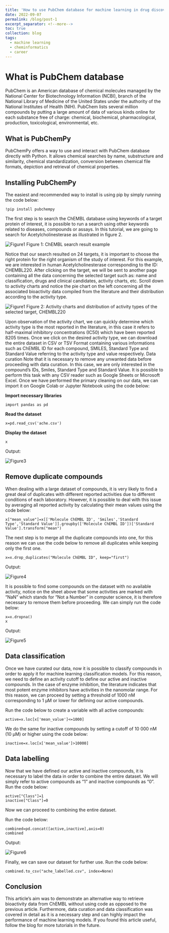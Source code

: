 ```yaml
---
title: 'How to use PubChem database for machine learning in drug discovery'
date: 2022-09-07
permalink: /blog/post-1
excerpt_separator: <!--more-->
toc: true
collection: blog
tags:
  - machine learning
  - cheminformatics
  - career
---
```


# What is PubChem database
PubChem is an American database of chemical molecules managed by the National Center for Biotechnology Information (NCBI), branch of the National Library of Medicine of the United States under the authority of the National Institutes of Health (NIH).
PubChem lists several million compounds by putting a large amount of data of various kinds online for each substance free of charge: chemical, biochemical, pharmacological, production, toxicological, environmental, etc.  

## What is PubChemPy
PubChemPy offers a way to use and interact with PubChem database directly with Python. It allows chemical searches by name, substructure and similarity, chemical standardization, conversion between chemical file formats, depiction and retrieval of chemical properties.

## Installing PubChemPy  
The easiest and recommended way to install is using pip by simply running the code below:

```
!pip install pubchempy
```


The first step is to search the ChEMBL database using keywords of a target protein of interest, it is possible to run a search using other keywords related to diseases, compounds or assays. In this tutorial, we are going to search for Acetylcholinesterase as illustrated in figure 2.

![Figure1](https://raw.githubusercontent.com/yboulaamane/yboulaamane.github.io/984c2b8dff1a546b4fd9ad6d2cdb6e57e572851f/_blog/1post-1.png)
Figure 1: ChEMBL search result example

Notice that our search resulted on 24 targets, it is important to choose the right protein for the right organism of the study of interest. For this example, we are interested in human Acetylcholinesterase corresponding to the ID: CHEMBL220. 
After clicking on the target, we will be sent to another page containing all the data concerning the selected target such as: name and classification, drugs and clinical candidates, activity charts, etc. 
Scroll down to activity charts and notice the pie chart on the left concerning all the associated bioactivity data compiled from the literature and their distribution according to the activity type.  
 
 
![Figure1](https://raw.githubusercontent.com/yboulaamane/yboulaamane.github.io/984c2b8dff1a546b4fd9ad6d2cdb6e57e572851f/_blog/1post-2.png)
Figure 2: Activity charts and distribution of activity types of the selected target, CHEMBL220

Upon observation of the activity chart, we can quickly determine which activity type is the most reported in the literature, in this case it refers to half-maximal inhibitory concentrations (IC50) which have been reported 8205 times. 
Once we click on the desired activity type, we can download the entire dataset in CSV or TSV Format containing various informations such as ChEMBL ID for each compound, SMILES, Standard Type and Standard Value referring to the activity type and value respectively.
Data curation
Note that it is necessary to remove any unwanted data before proceeding with data curation. In this case, we are only interested in the compound’s IDs, Smiles, Standard Type and Standard Value. It is possible to perform this task with any CSV reader such as Google Sheets or Microsoft Excel. 
Once we have performed the primary cleaning on our data, we can import it on Google Colab or Jupyter Notebook using the code below:


**Import necessary libraries**
```
import pandas as pd
```
**Read the dataset**
```
x=pd.read_csv('ache.csv')
```
**Display the dataset**
```
x
```

Output:

![Figure3](https://raw.githubusercontent.com/yboulaamane/yboulaamane.github.io/984c2b8dff1a546b4fd9ad6d2cdb6e57e572851f/_blog/1post-3.png)

 


## Remove duplicate compounds

When dealing with a large dataset of compounds, it is very likely to find a great deal of duplicates with different reported activities due to different conditions of each laboratory. However, it is possible to deal with this issue by averaging all reported activity by calculating their mean values using the code below:

```
x["mean_value"]=x[['Molecule ChEMBL ID', 'Smiles','Standard Type','Standard Value']].groupby(['Molecule ChEMBL ID'])['Standard Value'].transform("mean")
```
The next step is to merge all the duplicate compounds into one, for this reason we can use the code below to remove all duplicates while keeping only the first one.
```
x=x.drop_duplicates("Molecule ChEMBL ID", keep="first")
```

Output:

![Figure4](https://raw.githubusercontent.com/yboulaamane/yboulaamane.github.io/984c2b8dff1a546b4fd9ad6d2cdb6e57e572851f/_blog/1post-4.png)
 
It is possible to find some compounds on the dataset with no available activity, notice on the sheet above that some activities are marked with “NaN” which stands for “Not a Number” in computer science, it is therefore necessary to remove them before proceeding. We can simply run the code below:

```
x=x.dropna()
x
```

Output:

![Figure5](https://raw.githubusercontent.com/yboulaamane/yboulaamane.github.io/984c2b8dff1a546b4fd9ad6d2cdb6e57e572851f/_blog/1post-5.png)
 
## Data classification

Once we have curated our data, now it is possible to classify compounds in order to apply it for machine learning classification models. For this reason, we need to define an activity cutoff to define our active and inactive compounds. In the case of enzyme inhibition, the literature indicates that most potent enzyme inhibitors have activities in the nanomolar range. For this reason, we can proceed by setting a threshold of 1000 nM corresponding to 1 μM or lower for defining our active compounds. 

Run the code below to create a variable with all active compounds:

```
active=x.loc[x['mean_value']<=1000]
```

We do the same for inactive compounds by setting a cutoff of 10 000 nM (10 μM) or higher using the code below:

```
inactive=x.loc[x['mean_value']>10000]
```

## Data labelling

Now that we have defined our active and inactive compounds, it is necessary to label the data in order to combine the entire dataset. We will simply refer to active compounds as “1” and inactive compounds as “0”.
Run the code below:

```
active["Class"]=1
inactive["Class"]=0
```


Now we can proceed to combining the entire dataset.

Run the code below:

```
combined=pd.concat([active,inactive],axis=0)
combined
```


Output:
 
![Figure6](https://raw.githubusercontent.com/yboulaamane/yboulaamane.github.io/984c2b8dff1a546b4fd9ad6d2cdb6e57e572851f/_blog/1post-6.png)

Finally, we can save our dataset for further use.
Run the code below:

```
combined.to_csv("ache_labelled.csv", index=None)
```


## Conclusion

This article’s aim was to demonstrate an alternative way to retrieve bioactivity data from ChEMBL without using code as opposed to the previous article. Furthermore, data curation and data classification was covered in detail as it is a necessary step and can highly impact the performance of machine learning models. If you found this article useful, follow the blog for more tutorials in the future.

